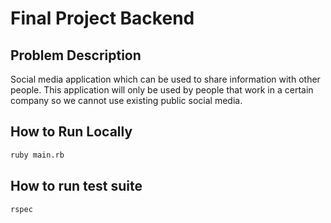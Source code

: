 # Final Project Backend

## Problem Description

Social media application which can be used to share information with other people. This application will only be used by people that work in a certain company so we cannot use existing public social media.

## How to Run Locally

```sh
ruby main.rb
```

## How to run test suite

```sh
rspec
```